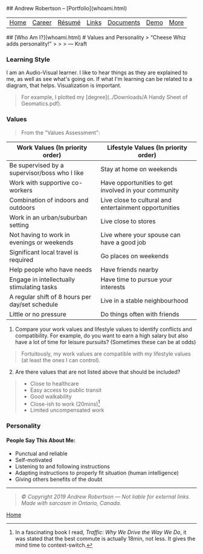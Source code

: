 <head>
	<link rel="stylesheet" href="../Style.css">
	<title>Andrew Robertson – Who Am I?: Values and Personality</title>
</head>
## Andrew Robertson – [Portfolio](whoami.html)
<table>
<tr>
	<td><a href="../index.html">Home</a> <b></b></td>
	<td><a href="../xp.html">Career</a> <b></b></td>
	<td><a href="../resume.html">Résumé</a> <b></b></td>
	<td><a href="../text.html">Links</a> <b></b></td>
	<td><a href="../download.html">Documents</a> <b></b></td>
	<td><a href="../demo/index.html">Demo</a> <b></b></td>
	<td><a href="../map.html">More</a> </td>
</tr>
</table>
## [Who Am I?](whoami.html)
# Values and Personality
> “Cheese Whiz adds personality!”
>
>
> ― Kraft

### Learning Style
I am an Audio-Visual learner. I like to hear things as they are explained to me, as well as see what's going on. If what I'm learning can be related to a diagram, that helps. Visualization is important. 
> For example, I plotted my [degree](../Downloads/A Handy Sheet of Geomatics.pdf). 

### Values
> From the "Values Assessment":

Work Values (In priority order) | Lifestyle Values (In priority order)
------------ | -------------
Be supervised by a supervisor/boss who I like | Stay at home on weekends
Work with supportive co-workers | Have opportunities to get involved in your community
Combination of indoors and outdoors | Live close to cultural and entertainment opportunities
Work in an urban/suburban setting | Live close to stores
Not having to work in evenings or weekends | Live where your spouse can have  a good job
Significant local travel is required | Go places on weekends
Help people who have needs | Have friends nearby
Engage in intellectually stimulating tasks | Have time to pursue your interests
A regular shift of 8 hours per day/set schedule | Live in a stable neighbourhood
Little or no pressure | Do things often with friends

1. Compare your work values and lifestyle values to identify conflicts and compatibility. For example, do you want to earn a high salary but also have a lot of time for leisure pursuits? (Sometimes these can be at odds)
> Fortuitously, my work values are compatible with my lifestyle values (at least the ones I can control). 

2. Are there values that are not listed above that should be included?
> - Close to healthcare
> - Easy access to public transit
> - Good walkability
> - Close-ish to work (20mins)[^1]
> - Limited uncompensated work

### Personality
#### People Say This About Me:
- Punctual and reliable
- Self-motivated
- Listening to and following instructions
- Adapting instructions to properly fit situation (human intelligence) 
- Giving others benefits of the doubt

[^1]: In a fascinating book I read, _Traffic: Why We Drive the Way We Do_, it was stated that the best commute is actually 18min, not less. It gives the mind time to context-switch. 
***
> _© Copyright 2019 Andrew Robertson — Not liable for external links. Made with sarcasm in Ontario, Canada._

[Home](../index.html)